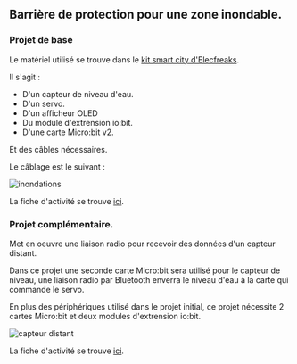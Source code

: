 ## Barrière de protection pour une zone inondable.

### Projet de base

Le matériel utilisé se trouve dans le [kit smart city d'Elecfreaks](https://www.elecfreaks.com/learn-en/microbitKit/smart_city_kit/index.html).

Il s'agit :

- D'un capteur de niveau d'eau.
- D'un servo.
- D'un afficheur OLED
- Du module d'extrension io:bit.
- D'une carte Micro:bit v2.

Et des câbles nécessaires.

Le câblage est le suivant :

![inondations](https://github.com/user-attachments/assets/14988268-9bb6-4287-b95a-8601d4fd567c)

La fiche d'activité se trouve [ici](Smartcities_zone_inondée.pdf).

### Projet complémentaire.

Met en oeuvre une liaison radio pour recevoir des données d'un capteur distant.

Dans ce projet une seconde carte Micro:bit sera utilisé pour le capteur de niveau, une liaison radio par Bluetooth enverra le niveau d'eau à la carte qui commande le servo.

En plus des périphériques utilisé dans le projet initial, ce projet nécessite 2 cartes Micro:bit et deux modules d'extrension io:bit.

![capteur distant](https://github.com/user-attachments/assets/0d58862e-eebc-48f0-92f4-25420e443c50)

La fiche d'activité se trouve [ici](Smartcities_zone_inondée_BT.pdf).

